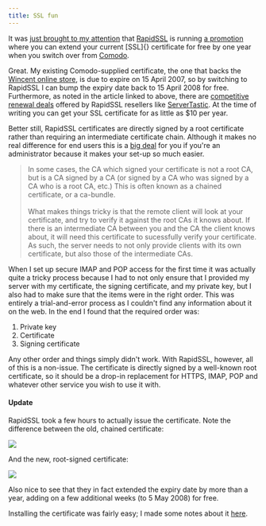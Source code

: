 ```yaml
---
title: SSL fun
---
```


It was [just brought to my attention](http://fukamachi.org/wp/2007/01/04/ssl-scam-now-slightly-cheaper/) that [RapidSSL](http://www.rapidssl.com/index_ssl.htm) is running [a promotion](http://www.rapidssl.com/ssl-certificate-products/ssl-certificate-replace.htm) where you can extend your current [SSL]{} certificate for free by one year when you switch over from [Comodo](http://www.comodogroup.com/).

Great. My existing Comodo-supplied certificate, the one that backs the [Wincent online store](https://secure.wincent.com/a/store/), is due to expire on 15 April 2007, so by switching to RapidSSL I can bump the expiry date back to 15 April 2008 for free. Furthermore, as noted in the article linked to above, there are [competitive renewal deals](http://www.servertastic.com/store/product.asp?numRecordPosition=1&P_ID=222) offered by RapidSSL resellers like [ServerTastic](http://www.servertastic.com/index.asp). At the time of writing you can get your SSL certificate for as little as $10 per year.

Better still, RapidSSL certificates are directly signed by a root certificate rather than requiring an intermediate certificate chain. Although it makes no real difference for end users this is a [big deal](http://gagravarr.org/writing/openssl-certs/personal.shtml) for you if you're an administrator because it makes your set-up so much easier.

> In some cases, the CA which signed your certificate is not a root CA, but is a CA signed by a CA (or signed by a CA who was signed by a CA who is a root CA, etc.) This is often known as a chained certificate, or a ca-bundle.\
> \
> What makes things tricky is that the remote client will look at your certificate, and try to verify it against the root CAs it knows about. If there is an intermediate CA between you and the CA the client knows about, it will need this certificate to sucessfully verify your certificate. As such, the server needs to not only provide clients with its own certificate, but also those of the intermediate CAs.

When I set up secure IMAP and POP access for the first time it was actually quite a tricky process because I had to not only ensure that I provided my server with my certificate, the signing certificate, and my private key, but I also had to make sure that the items were in the right order. This was entirely a trial-and-error process as I couldn't find any information about it on the web. In the end I found that the required order was:

1.  Private key
2.  Certificate
3.  Signing certificate

Any other order and things simply didn't work. With RapidSSL, however, all of this is a non-issue. The certificate is directly signed by a well-known root certificate, so it should be a drop-in replacement for HTTPS, IMAP, POP and whatever other service you wish to use it with.





#### Update

RapidSSL took a few hours to actually issue the certificate. Note the difference between the old, chained certificate:

![](/system/images/legacy/old-cert.png)

And the new, root-signed certificate:

![](/system/images/legacy/new-cert.png)

Also nice to see that they in fact extended the expiry date by more than a year, adding on a few additional weeks (to 5 May 2008) for free.

Installing the certificate was fairly easy; I made some notes about it [here](http://www.wincent.com/knowledge-base/Installing_a_new_SSL_certificate).
